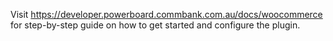 Visit https://developer.powerboard.commbank.com.au/docs/woocommerce for step-by-step guide on how to get started and configure the plugin.
